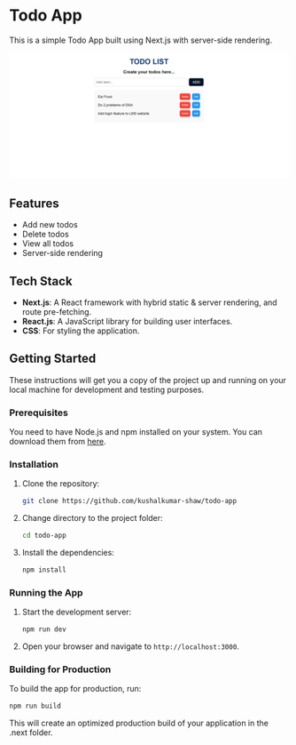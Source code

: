 # Todo App

This is a simple Todo App built using Next.js with server-side rendering.

![Todo App Screenshot](./public/landing-page.png)

## Features

- Add new todos
- Delete todos
- View all todos
- Server-side rendering

## Tech Stack

- **Next.js**: A React framework with hybrid static & server rendering, and route pre-fetching.
- **React.js**: A JavaScript library for building user interfaces.
- **CSS**: For styling the application.

## Getting Started

These instructions will get you a copy of the project up and running on your local machine for development and testing purposes.

### Prerequisites

You need to have Node.js and npm installed on your system. You can download them from [here](https://nodejs.org/).

### Installation

1. Clone the repository:

    ```bash
    git clone https://github.com/kushalkumar-shaw/todo-app
    ```

2. Change directory to the project folder:

    ```bash
    cd todo-app
    ```

3. Install the dependencies:

    ```bash
    npm install
    ```

### Running the App

1. Start the development server:

    ```bash
    npm run dev
    ```

2. Open your browser and navigate to `http://localhost:3000`.

### Building for Production

To build the app for production, run:

```bash
npm run build
```

This will create an optimized production build of your application in the .next folder.

